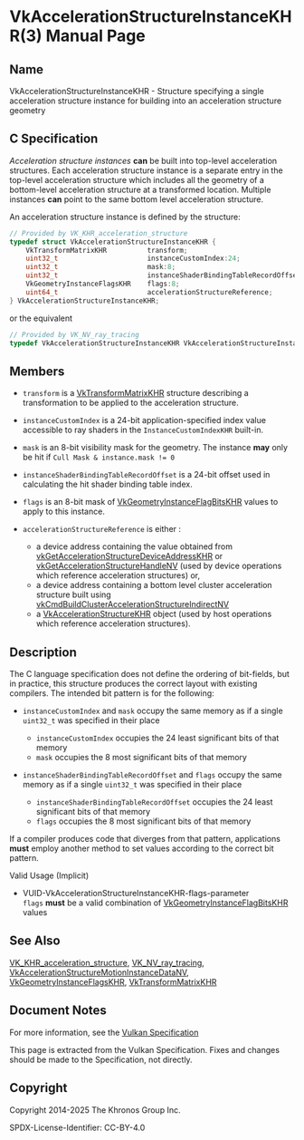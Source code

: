 # VkAccelerationStructureInstanceKHR(3) Manual Page

## Name

VkAccelerationStructureInstanceKHR - Structure specifying a single acceleration structure instance for building into an acceleration structure geometry



## [](#_c_specification)C Specification

*Acceleration structure instances* **can** be built into top-level acceleration structures. Each acceleration structure instance is a separate entry in the top-level acceleration structure which includes all the geometry of a bottom-level acceleration structure at a transformed location. Multiple instances **can** point to the same bottom level acceleration structure.

An acceleration structure instance is defined by the structure:

```c++
// Provided by VK_KHR_acceleration_structure
typedef struct VkAccelerationStructureInstanceKHR {
    VkTransformMatrixKHR          transform;
    uint32_t                      instanceCustomIndex:24;
    uint32_t                      mask:8;
    uint32_t                      instanceShaderBindingTableRecordOffset:24;
    VkGeometryInstanceFlagsKHR    flags:8;
    uint64_t                      accelerationStructureReference;
} VkAccelerationStructureInstanceKHR;
```

or the equivalent

```c++
// Provided by VK_NV_ray_tracing
typedef VkAccelerationStructureInstanceKHR VkAccelerationStructureInstanceNV;
```

## [](#_members)Members

- `transform` is a [VkTransformMatrixKHR](https://registry.khronos.org/vulkan/specs/latest/man/html/VkTransformMatrixKHR.html) structure describing a transformation to be applied to the acceleration structure.
- `instanceCustomIndex` is a 24-bit application-specified index value accessible to ray shaders in the `InstanceCustomIndexKHR` built-in.
- `mask` is an 8-bit visibility mask for the geometry. The instance **may** only be hit if `Cull Mask & instance.mask != 0`
- `instanceShaderBindingTableRecordOffset` is a 24-bit offset used in calculating the hit shader binding table index.
- `flags` is an 8-bit mask of [VkGeometryInstanceFlagBitsKHR](https://registry.khronos.org/vulkan/specs/latest/man/html/VkGeometryInstanceFlagBitsKHR.html) values to apply to this instance.
- `accelerationStructureReference` is either :
  
  - a device address containing the value obtained from [vkGetAccelerationStructureDeviceAddressKHR](https://registry.khronos.org/vulkan/specs/latest/man/html/vkGetAccelerationStructureDeviceAddressKHR.html) or [vkGetAccelerationStructureHandleNV](https://registry.khronos.org/vulkan/specs/latest/man/html/vkGetAccelerationStructureHandleNV.html) (used by device operations which reference acceleration structures) or,
  - a device address containing a bottom level cluster acceleration structure built using [vkCmdBuildClusterAccelerationStructureIndirectNV](https://registry.khronos.org/vulkan/specs/latest/man/html/vkCmdBuildClusterAccelerationStructureIndirectNV.html)
  - a [VkAccelerationStructureKHR](https://registry.khronos.org/vulkan/specs/latest/man/html/VkAccelerationStructureKHR.html) object (used by host operations which reference acceleration structures).

## [](#_description)Description

The C language specification does not define the ordering of bit-fields, but in practice, this structure produces the correct layout with existing compilers. The intended bit pattern is for the following:

- `instanceCustomIndex` and `mask` occupy the same memory as if a single `uint32_t` was specified in their place
  
  - `instanceCustomIndex` occupies the 24 least significant bits of that memory
  - `mask` occupies the 8 most significant bits of that memory
- `instanceShaderBindingTableRecordOffset` and `flags` occupy the same memory as if a single `uint32_t` was specified in their place
  
  - `instanceShaderBindingTableRecordOffset` occupies the 24 least significant bits of that memory
  - `flags` occupies the 8 most significant bits of that memory

If a compiler produces code that diverges from that pattern, applications **must** employ another method to set values according to the correct bit pattern.

Valid Usage (Implicit)

- [](#VUID-VkAccelerationStructureInstanceKHR-flags-parameter)VUID-VkAccelerationStructureInstanceKHR-flags-parameter  
  `flags` **must** be a valid combination of [VkGeometryInstanceFlagBitsKHR](https://registry.khronos.org/vulkan/specs/latest/man/html/VkGeometryInstanceFlagBitsKHR.html) values

## [](#_see_also)See Also

[VK\_KHR\_acceleration\_structure](https://registry.khronos.org/vulkan/specs/latest/man/html/VK_KHR_acceleration_structure.html), [VK\_NV\_ray\_tracing](https://registry.khronos.org/vulkan/specs/latest/man/html/VK_NV_ray_tracing.html), [VkAccelerationStructureMotionInstanceDataNV](https://registry.khronos.org/vulkan/specs/latest/man/html/VkAccelerationStructureMotionInstanceDataNV.html), [VkGeometryInstanceFlagsKHR](https://registry.khronos.org/vulkan/specs/latest/man/html/VkGeometryInstanceFlagsKHR.html), [VkTransformMatrixKHR](https://registry.khronos.org/vulkan/specs/latest/man/html/VkTransformMatrixKHR.html)

## [](#_document_notes)Document Notes

For more information, see the [Vulkan Specification](https://registry.khronos.org/vulkan/specs/latest/html/vkspec.html#VkAccelerationStructureInstanceKHR)

This page is extracted from the Vulkan Specification. Fixes and changes should be made to the Specification, not directly.

## [](#_copyright)Copyright

Copyright 2014-2025 The Khronos Group Inc.

SPDX-License-Identifier: CC-BY-4.0